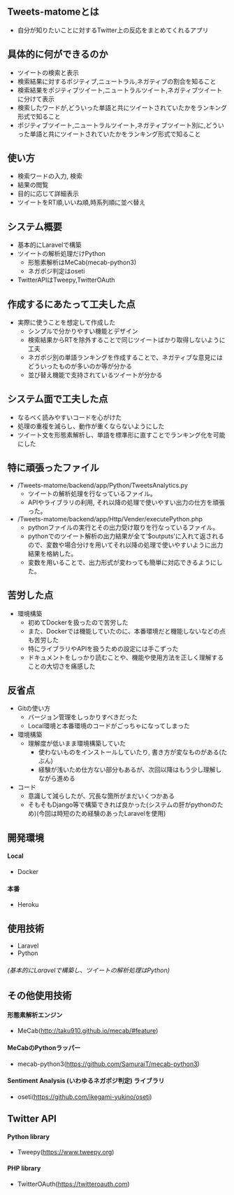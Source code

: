 ## Tweets-matomeとは
- 自分が知りたいことに対するTwitter上の反応をまとめてくれるアプリ

## 具体的に何ができるのか
- ツイートの検索と表示
- 検索結果に対するポジティブ,ニュートラル,ネガティブの割合を知ること
- 検索結果をポジティブツイート,ニュートラルツイート,ネガティブツイートに分けて表示
- 検索したワードが,どういった単語と共にツイートされていたかをランキング形式で知ること
- ポジティブツイート,ニュートラルツイート,ネガティブツイート別に,どういった単語と共にツイートされていたかをランキング形式で知ること

## 使い方
- 検索ワードの入力, 検索
- 結果の閲覧
- 目的に応じて詳細表示
- ツイートをRT順,いいね順,時系列順に並べ替え

## システム概要
- 基本的にLaravelで構築
- ツイートの解析処理だけPython
  - 形態素解析はMeCab(mecab-python3)
  - ネガポジ判定はoseti
- TwitterAPIはTweepy,TwitterOAuth

## 作成するにあたって工夫した点
- 実際に使うことを想定して作成した
  - シンプルで分かりやすい機能とデザイン
  - 検索結果からRTを除外することで同じツイートばかり取得しないように工夫
  - ネガポジ別の単語ランキングを作成することで、ネガティブな意見にはどういったものが多いのか等が分かる
  - 並び替え機能で支持されているツイートが分かる

## システム面で工夫した点
- なるべく読みやすいコードを心がけた
- 処理の重複を減らし、動作が重くならないようにした
- ツイート文を形態素解析し、単語を標準形に直すことでランキング化を可能にした

## 特に頑張ったファイル
- /Tweets-matome/backend/app/Python/TweetsAnalytics.py
  - ツイートの解析処理を行なっているファイル。
  - APIやライブラリの利用, それ以降の処理で使いやすい出力の仕方を頑張った。
- /Tweets-matome/backend/app/Http/Vender/executePython.php
  - pythonファイルの実行とその出力受け取りを行なっているファイル。
  - pythonでのツイート解析の出力結果が全て'$outputs'に入れて返されるので、変数や場合分けを用いてそれ以降の処理で使いやすいように出力結果を格納した。
  - 変数を用いることで、出力形式が変わっても簡単に対応できるようにした。

## 苦労した点
- 環境構築
  - 初めてDockerを扱ったので苦労した
  - また、Dockerでは機能していたのに、本番環境だと機能しないなどの点も苦労した
  - 特にライブラリやAPIを扱うための設定には手こずった
  - ドキュメントをしっかり読むことや、機能や使用方法を正しく理解することの大切さを痛感した

## 反省点
- Gitの使い方
  - バージョン管理をしっかりすべきだった
  - Local環境と本番環境のコードがごっちゃになってしまった
- 環境構築
  - 理解度が低いまま環境構築していた
    - 使わないものをインストールしていたり, 書き方が変なものがある(たぶん)
    - 経験が浅いため仕方ない部分もあるが、次回以降はもう少し理解しながら進める
- コード
  - 意識して減らしたが、冗長な箇所がまだいくつかある
  - そもそもDjango等で構築できれば良かった(システムの肝がpythonのため)(今回は時短のため経験のあったLaravelを使用)

## 開発環境
#### Local
- Docker
#### 本番
- Heroku

## 使用技術
- Laravel
- Python
###### (基本的にLaravelで構築し、ツイートの解析処理はPython)

## その他使用技術
#### 形態素解析エンジン
- MeCab(http://taku910.github.io/mecab/#feature)
#### MeCabのPythonラッパー
- mecab-python3(https://github.com/SamuraiT/mecab-python3)
#### Sentiment Analysis (いわゆるネガポジ判定) ライブラリ
- oseti(https://github.com/ikegami-yukino/oseti)

## Twitter API
#### Python library
- Tweepy(https://www.tweepy.org)
#### PHP library
- TwitterOAuth(https://twitteroauth.com)


